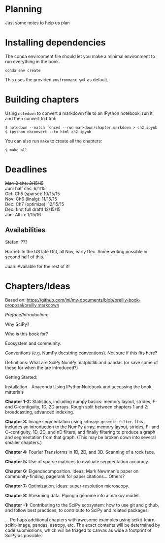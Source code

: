 Planning
========
Just some notes to help us plan

Installing dependencies
=======================

The conda environment file should let you make a minimal environment to
run everything in the book.

```console
conda env create
```

This uses the provided `environment.yml` as default.

Building chapters
=================
Using `notedown` to convert a markdown file to an IPython notebook, run it,
and then convert to html:

```console
$ notedown --match fenced --run markdown/chapter.markdown > ch2.ipynb
$ ipython nbconvert --to html ch2.ipynb
```

You can also run `make` to create all the chapters:

```console
$ make all
```

Deadlines
========
~~Mar: 2 chs: 3/15/15~~  
Jun: half chs: 6/1/15  
Oct: Ch5 (sparse): 10/15/15  
Nov: Ch6 (linalg): 11/15/15  
Dec: Ch7 (optimize): 12/15/15  
Dec: first full draft! 12/15/15  
Jan: All in:  1/15/16

Availabilities
-------------
Stéfan: ???

Harriet: In the US late Oct, all Nov, early Dec. Some writing possible in
second half of this.

Juan: Available for the rest of it!

Chapters/Ideas
==============
Based on: https://github.com/jni/my-documents/blob/oreilly-book-proposal/oreilly.markdown

*Preface/Introduction:* 

Why SciPy?

Who is this book for?

Ecosystem and community.

Conventions (e.g. NumPy docstring
conventions). Not sure if this fits here?

Definitions: What are SciPy NumPy matplotlib and pandas (or save some of these for when the are introduced?)

Getting Started:

Installation - Anaconda
Using IPythonNotebook and accessing the book materials

**Chapter 1-2:** Statistics, including numpy basics: memory layout, strides, F-
and C-contiguity, 1D, 2D arrays. Rough split between chapters 1 and 2:
broadcasting, advanced indexing.

**Chapter 3:** Image segmentation using `ndimage.generic_filter`. This includes
an introduction to the NumPy array, memory layout, strides, F- and
C-contiguity, 1D, 2D, and nD filters, and finally filtering to produce a graph
and segmentation from that graph. (This may be broken down into several
smaller chapters.)

**Chapter 4:** Fourier Transforms in 1D, 2D, and 3D. Scanning of a rock face.

**Chapter 5:** Use of sparse matrices to evaluate segmentation accuracy.

**Chapter 6:** Eigendecomposition. Ideas: Mark Newman's paper on
community-finding, pagerank for paper citations... Others?

**Chapter 7:** Optimization. Ideas: super-resolution microscopy.

**Chapter 8:** Streaming data. Piping a genome into a markov model.

**Chapter -1:** Contributing to the SciPy ecosystem: how to use git and github,
and follow best practices, to contribute to SciPy and related packages.

... Perhaps additional chapters with awesome examples using scikit-learn,
scikit-image, pandas, astropy, etc. The exact contents will be determined by
code submissions, which will be triaged to canvas as wide a footprint of SciPy
as possible.

